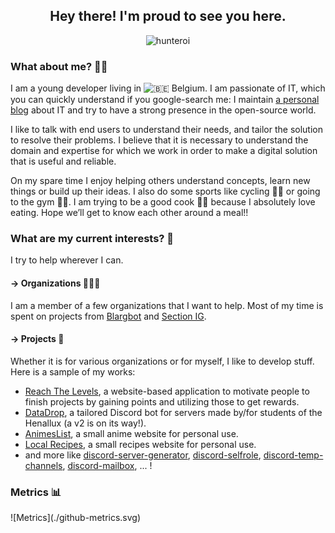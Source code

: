 <div align="center"> 
  <h2>Hey there! I'm proud to see you here.</h2>
  <p><img src="https://komarev.com/ghpvc/?username=hunteroi&label=Profile%20views&color=0e75b6&style=flat" alt="hunteroi" /></p>
</div>

<h3>What about me? 🧍‍♂</h3>

I am a young developer living in <img src="https://raw.githubusercontent.com/linssen/country-flag-icons/master/images/svg/bel.svg" alt="🇧🇪" width="16" height="16" /> Belgium.
I am passionate of IT, which you can quickly understand if you google-search me: I maintain [a personal blog](https://tinaeldevresse.eu/blog) about IT and try to have a strong presence in the open-source world.

I like to talk with end users to understand their needs, and tailor the solution to resolve their problems. I believe that it is necessary to understand the domain and expertise for which we work in order to make a digital solution that is useful and reliable.

On my spare time I enjoy helping others understand concepts, learn new things or build up their ideas. I also do some sports like cycling 🚴‍♂ or going to the gym 🏋‍♂. I am trying to be a good cook 👨‍🍳 because I absolutely love eating. Hope we’ll get to know each other around a meal!!

<h3>What are my current interests? 📝</h3>

I try to help wherever I can.

<h4>→ Organizations 👨‍👧‍👦</h4>

I am a member of a few organizations that I want to help. Most of my time is spent on projects from [Blargbot](https://github.com/blargbot) and [Section IG](https://github.com/section-ig).

<h4>→ Projects 📑</h4>
Whether it is for various organizations or for myself, I like to develop stuff. Here is a sample of my works:

- [Reach The Levels](https://github.com/hunteroi/reach-the-levels), a website-based application to motivate people to finish projects by gaining points and utilizing those to get rewards.
- [DataDrop](https://github.com/section-IG/DataDrop), a tailored Discord bot for servers made by/for students of the Henallux (a v2 is on its way!).
- [AnimesList](https://github.com/hunteroi/animeslist), a small anime website for personal use.
- [Local Recipes](https://github.com/hunteroi/local-recipes), a small recipes website for personal use.
- and more like [discord-server-generator](https://github.com/HunteRoi/discord-server-generator), [discord-selfrole](https://github.com/HunteRoi/discord-selfrole), [discord-temp-channels](https://github.com/HunteRoi/discord-temp-channels), [discord-mailbox](https://github.com/HunteRoi/discord-mailbox), ... !


<h3>Metrics 📊</h3>
![Metrics](./github-metrics.svg)
